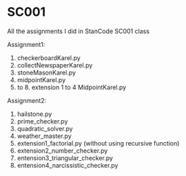 # SC001
All the assignments I did in StanCode SC001 class

Assignment1:
  1. checkerboardKarel.py
  2. collectNewspaperKarel.py
  3. stoneMasonKarel.py
  4. midpointKarel.py
  5. to 8. extension 1 to 4 MidpointKarel.py

Assignment2:
  1. hailstone.py
  2. prime_checker.py
  3. quadratic_solver.py
  4. weather_master.py
  5. extension1_factorial.py (without using recursive function)
  6. extension2_number_checker.py
  7. entension3_triangular_checker.py
  8. entension4_narcissistic_checker.py
